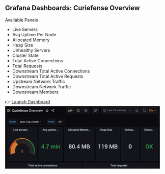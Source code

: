 ## Grafana Dashboards: Curiefense Overview

Available Panels

* Live Servers
* Avg Uptime Per Node
* Allocated Memory
* Heap Size
* Unhealthy Servers
* Cluster State
* Total Active Connections
* Total Requests
* Downstream Total Active Connections
* Downstream Total Active Requests
* Upstream Network Traffic
* Downstream Network Traffic
* Downstream Members

👉 [Launch Dashboard](https://[[HOST_SUBDOMAIN]]-30300-[[KATACODA_HOST]].environments.katacoda.com/d/MTGi3XFnk/curiefense-overview)
![Grafana Screenshot](./assets/grafana-curiefense-overview.jpg)